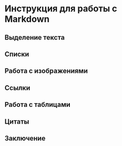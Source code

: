 # Инструкция для работы с Markdown

## Выделение текста

## Списки

## Работа с изображениями

## Ссылки 

## Работа с таблицами

## Цитаты

## Заключение 